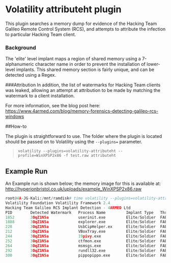# Volatility attributeht plugin
This plugin searches a memory dump for evidence of the Hacking Team Galileo Remote Control System (RCS), and attempts to attribute the infection to particular Hacking Team client.


### Background
The 'elite' level implant maps a region of shared memory using a 7-alphanumeric character name in order to prevent the installation of lower-level implants. This shared memory section is fairly unique, and can be detected using a Regex.


###Attribution
In addition, the list of watermarks for Hacking Team clients was leaked, allowing an attempt at attribution to be made by matching the watermark to a client installation.


For more information, see the blog post here: https://www.4armed.com/blog/memory-forensics-detecting-galileo-rcs-windows

##How-to

The plugin is straightforward to use. The folder where the plugin is located should be passed on to Volatility using the `--plugins=` parameter.

> `volatility --plugins=volatility-attributeht --profile=WinXPSP2x86 -f test.raw attributeht`


## Example Run

An Example run is shown below; the memory image for this is available at: http://hyperionbristol.co.uk/uploads/example_WinXPSP2x86.raw

```python
root@4A-JG-Kali:/mnt/ramdisk# time volatility --plugins=volatility-attributeht -f infected.elf.raw attributeht
Volatility Foundation Volatility Framework 2.4
Hacking Team Galileo RCS Implant Detection - 4ARMED Ltd
PID        Detected Watermark   Process Name         Implant Type   Threat Actor    Confidence (Low-Certain)
1852       3OqZ1N5a             userinit.exe         Elite/Soldier  FAE-FURLAN      Certain
1888       3OqZ1N5a             explorer.exe         Elite/Soldier  FAE-FURLAN      Certain
228        3OqZ1N5a             UsbCipHelper.ex      Elite/Soldier  FAE-FURLAN      Certain
212        3OqZ1N5a             VBoxTray.exe         Elite/Soldier  FAE-FURLAN      Certain
244        3OqZ1N5a             19pivy.exe           Elite/Soldier  FAE-FURLAN      Certain
252        3OqZ1N5a             ctfmon.exe           Elite/Soldier  FAE-FURLAN      Certain
264        3OqZ1N5a             msmsgs.exe           Elite/Soldier  FAE-FURLAN      Certain
292        3OqZ1N5a             rundll32.exe         Elite/Soldier  FAE-FURLAN      Certain
300        3OqZ1N5a             pippopippo.exe       Elite/Soldier  FAE-FURLAN      Certain
```
